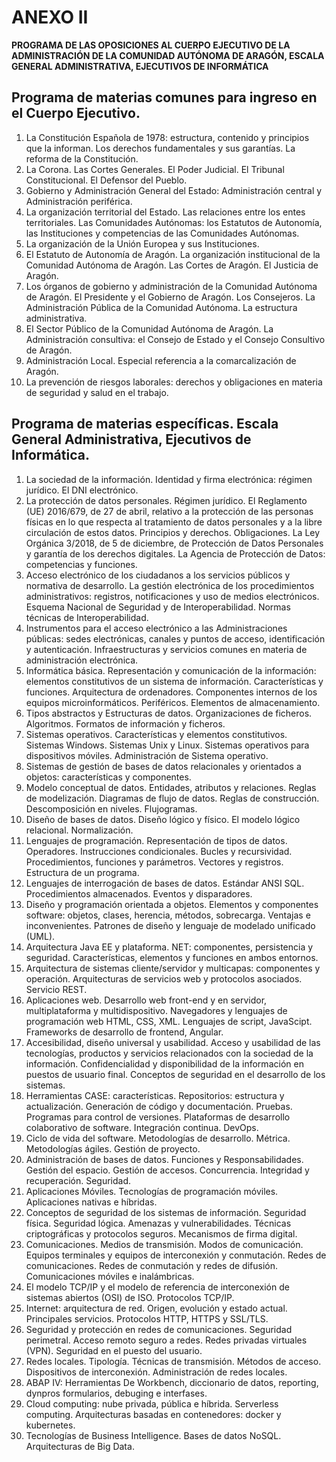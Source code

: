 # ANEXO II
**PROGRAMA DE LAS OPOSICIONES AL CUERPO EJECUTIVO DE LA ADMINISTRACIÓN DE LA COMUNIDAD AUTÓNOMA DE ARAGÓN, ESCALA GENERAL ADMINISTRATIVA, EJECUTIVOS DE INFORMÁTICA**
## Programa de materias comunes para ingreso en el Cuerpo Ejecutivo.
1. La Constitución Española de 1978: estructura, contenido y principios que la informan. Los derechos fundamentales y sus garantías. La reforma de la Constitución.
2. La Corona. Las Cortes Generales. El Poder Judicial. El Tribunal Constitucional. El Defensor del Pueblo.
3. Gobierno y Administración General del Estado: Administración central y Administración periférica.
4. La organización territorial del Estado. Las relaciones entre los entes territoriales. Las Comunidades Autónomas: los Estatutos de Autonomía, las Instituciones y competencias de las Comunidades Autónomas.
5. La organización de la Unión Europea y sus Instituciones.
6. El Estatuto de Autonomía de Aragón. La organización institucional de la Comunidad Autónoma de Aragón. Las Cortes de Aragón. El Justicia de Aragón.
7. Los órganos de gobierno y administración de la Comunidad Autónoma de Aragón. El Presidente y el Gobierno de Aragón. Los Consejeros. La Administración Pública de la Comunidad Autónoma. La estructura administrativa.
8. El Sector Público de la Comunidad Autónoma de Aragón. La Administración consultiva: el Consejo de Estado y el Consejo Consultivo de Aragón.
9. Administración Local. Especial referencia a la comarcalización de Aragón.
10. La prevención de riesgos laborales: derechos y obligaciones en materia de seguridad y salud en el trabajo.

## Programa de materias específicas. Escala General Administrativa, Ejecutivos de Informática.
1. La sociedad de la información. Identidad y firma electrónica: régimen jurídico. El DNI electrónico.
2. La protección de datos personales. Régimen jurídico. El Reglamento (UE) 2016/679, de 27 de abril, relativo a la protección de las personas físicas en lo que respecta al tratamiento de datos personales y a la libre circulación de estos datos. Principios y derechos. Obligaciones. La Ley Orgánica 3/2018, de 5 de diciembre, de Protección de Datos Personales y garantía de los derechos digitales. La Agencia de Protección de Datos: competencias y funciones.
3. Acceso electrónico de los ciudadanos a los servicios públicos y normativa de desarrollo. La gestión electrónica de los procedimientos administrativos: registros, notificaciones y uso de medios electrónicos. Esquema Nacional de Seguridad y de Interoperabilidad. Normas técnicas de Interoperabilidad.
4. Instrumentos para el acceso electrónico a las Administraciones públicas: sedes electrónicas, canales y puntos de acceso, identificación y autenticación. Infraestructuras y servicios comunes en materia de administración electrónica.
5. Informática básica. Representación y comunicación de la información: elementos constitutivos de un sistema de información. Características y funciones. Arquitectura de ordenadores. Componentes internos de los equipos microinformáticos. Periféricos. Elementos de almacenamiento.
6. Tipos abstractos y Estructuras de datos. Organizaciones de ficheros. Algoritmos. Formatos de información y ficheros.
7. Sistemas operativos. Características y elementos constitutivos. Sistemas Windows. Sistemas Unix y Linux. Sistemas operativos para dispositivos móviles. Administración de Sistema operativo.
8. Sistemas de gestión de bases de datos relacionales y orientados a objetos: características y componentes.
9. Modelo conceptual de datos. Entidades, atributos y relaciones. Reglas de modelización. Diagramas de flujo de datos. Reglas de construcción. Descomposición en niveles. Flujogramas.
10. Diseño de bases de datos. Diseño lógico y físico. El modelo lógico relacional. Normalización.
11. Lenguajes de programación. Representación de tipos de datos. Operadores. Instrucciones condicionales. Bucles y recursividad. Procedimientos, funciones y parámetros. Vectores y registros. Estructura de un programa.
12. Lenguajes de interrogación de bases de datos. Estándar ANSI SQL. Procedimientos almacenados. Eventos y disparadores.
13. Diseño y programación orientada a objetos. Elementos y componentes software: objetos, clases, herencia, métodos, sobrecarga. Ventajas e inconvenientes. Patrones de diseño y lenguaje de modelado unificado (UML).
14. Arquitectura Java EE y plataforma. NET: componentes, persistencia y seguridad. Características, elementos y funciones en ambos entornos.
15. Arquitectura de sistemas cliente/servidor y multicapas: componentes y operación. Arquitecturas de servicios web y protocolos asociados. Servicio REST.
16. Aplicaciones web. Desarrollo web front-end y en servidor, multiplataforma y multidispositivo. Navegadores y lenguajes de programación web HTML, CSS, XML. Lenguajes de script, JavaScipt. Frameworks de desarrollo de frontend, Angular.
17. Accesibilidad, diseño universal y usabilidad. Acceso y usabilidad de las tecnologías, productos y servicios relacionados con la sociedad de la información. Confidencialidad y disponibilidad de la información en puestos de usuario final. Conceptos de seguridad en el desarrollo de los sistemas.
18. Herramientas CASE: características. Repositorios: estructura y actualización. Generación de código y documentación. Pruebas. Programas para control de versiones. Plataformas de desarrollo colaborativo de software. Integración continua. DevOps.
19. Ciclo de vida del software. Metodologías de desarrollo. Métrica. Metodologías ágiles. Gestión de proyecto.
20. Administración de bases de datos. Funciones y Responsabilidades. Gestión del espacio. Gestión de accesos. Concurrencia. Integridad y recuperación. Seguridad.
21. Aplicaciones Móviles. Tecnologías de programación móviles. Aplicaciones nativas e híbridas.
22. Conceptos de seguridad de los sistemas de información. Seguridad física. Seguridad lógica. Amenazas y vulnerabilidades. Técnicas criptográficas y protocolos seguros. Mecanismos de firma digital.
23. Comunicaciones. Medios de transmisión. Modos de comunicación. Equipos terminales y equipos de interconexión y conmutación. Redes de comunicaciones. Redes de conmutación y redes de difusión. Comunicaciones móviles e inalámbricas.
24. El modelo TCP/IP y el modelo de referencia de interconexión de sistemas abiertos (OSI) de ISO. Protocolos TCP/IP.
25. Internet: arquitectura de red. Origen, evolución y estado actual. Principales servicios. Protocolos HTTP, HTTPS y SSL/TLS.
26. Seguridad y protección en redes de comunicaciones. Seguridad perimetral. Acceso remoto seguro a redes. Redes privadas virtuales (VPN). Seguridad en el puesto del usuario.
27. Redes locales. Tipología. Técnicas de transmisión. Métodos de acceso. Dispositivos de interconexión. Administración de redes locales.
28. ABAP IV: Herramientas De Workbench, diccionario de datos, reporting, dynpros formularios, debuging e interfases.
29. Cloud computing: nube privada, pública e híbrida. Serverless computing. Arquitecturas basadas en contenedores: docker y kubernetes.
30. Tecnologías de Business Intelligence. Bases de datos NoSQL. Arquitecturas de Big Data.